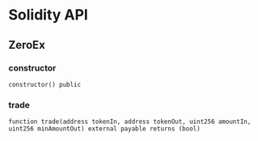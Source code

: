 # Solidity API

## ZeroEx

### constructor

```solidity
constructor() public
```

### trade

```solidity
function trade(address tokenIn, address tokenOut, uint256 amountIn, uint256 minAmountOut) external payable returns (bool)
```

